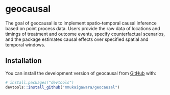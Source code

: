 
<!-- README.md is generated from README.Rmd. Please edit that file -->

# geocausal

<!-- badges: start -->
<!-- badges: end -->

The goal of geocausal is to implement spatio-temporal causal inference
based on point process data. Users provide the raw data of locations and
timings of treatment and outcome events, specify counterfactual
scenarios, and the package estimates causal effects over specified
spatial and temporal windows.

## Installation

You can install the development version of geocausal from
[GitHub](https://github.com/) with:

``` r
# install.packages("devtools")
devtools::install_github("mmukaigawara/geocausal")
```
